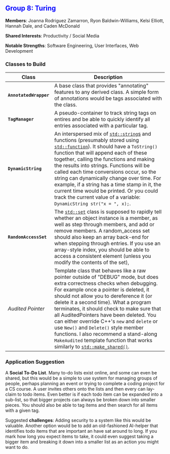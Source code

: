 ## <span id="group-8" style="color: blue">Group 8: Turing</span>

**Members**: Joanna Rodriguez Zamarron, Ryon Baldwin-Williams, Kelsi Elliott, Hannah Dale, and Caden McDonald

**Shared Interests**: Productivity / Social Media

**Notable Strengths**: Software Engineering, User Interfaces, Web Development

### Classes to Build

| Class               | Description |
| ------------------- | ----------- |
| **`AnnotatedWrapper`** | A base class that provides "annotating" features to any derived class.  A simple form of annotations would be tags associated with the class. |
| **`TagManager`**    | A pseudo-container to track string tags on entires and be able to quickly identify all entries associated with a particular tag. |
| **`DynamicString`** | An interspersed mix of [`std::string`s](https://en.cppreference.com/w/cpp/string/basic_string) and functions (presumably stored using [`std::function`](https://en.cppreference.com/w/cpp/utility/functional/function)).  It should have a `ToString()` function that will append each of these together, calling the functions and making the results into strings.  Functions will be called each time conversions occur, so the string can dynamically change over time.  For example, if a string has a time stamp in it, the current time would be printed.  Or you could track the current value of a variable: `DynamicString str("x = ", x);`. |
| **`RandomAccessSet`** | The [`std::set`](https://en.cppreference.com/w/cpp/container/set) class is supposed to rapidly tell whether an object instance is a member, as well as step through members, and add or remove members.  A random_access set should also keep an array back-end for when stepping through entries.  If you use an array-style index, you should be able to access a consistent element (unless you modify the contents of the set),  |
| *Audited Pointer* | Template class that behaves like a raw pointer outside of "DEBUG" mode, but does extra correctness checks when debugging.  For example once a pointer is deleted, it should not allow you to dereference it (or delete it a second time).  What a program terminates, it should check to make sure that all AuditedPointers have been deleted. You can either override C++'s `new` and `delete` or use `New()` and `Delete()` style member functions.  I also recommend a stand-along `MakeAudited` template function that works similarly to [`std::make_shared()`](https://en.cppreference.com/w/cpp/memory/shared_ptr/make_shared). |

### Application Suggestion

A **Social To-Do List**.  Many to-do lists exist online, and some can even be shared, but this would be a simple to use system for managing groups of people, perhaps planning an event or trying to complete a coding project for a CS course.  A user invites others onto the lists and then every can lay-claim to todo items.  Even better is if each todo item can be expanded into a sub-list, so that bigger projects can always be broken down into smaller pieces.  You should also be able to tag items and then search for all items with a given tag.

Suggested **challenges**: Adding security to a system like this would be valuable.  Another option would be to add an old-fashioned AI-helper that identifies todo items that are important an have sat around to long.  If you mark how long you expect items to take, it could even suggest taking a bigger item and breaking it down into a smaller list as an action you might want to do.

